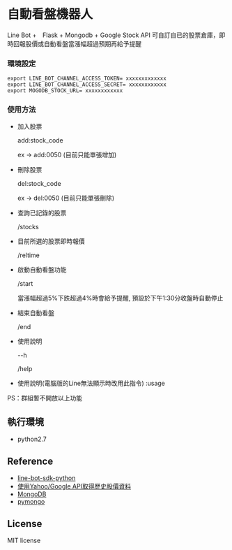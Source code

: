 自動看盤機器人
==========================

Line Bot +　Flask + Mongodb + Google Stock API
可自訂自已的股票倉庫，即時回報股價或自動看盤當漲幅超過預期再給予提醒


### 環境設定

    export LINE_BOT_CHANNEL_ACCESS_TOKEN= xxxxxxxxxxxxx
    export LINE_BOT_CHANNEL_ACCESS_SECRET= xxxxxxxxxxxx
    export MOGODB_STOCK_URL= xxxxxxxxxxxx

### 使用方法
* 加入股票

    add:stock_code

    ex -> add:0050 (目前只能單張增加)

* 刪除股票

    del:stock_code

    ex -> del:0050 (目前只能單張刪除)

* 查詢已記錄的股票

    /stocks

* 目前所選的股票即時報價

    /reltime

* 啟動自動看盤功能

  /start

  當漲幅超過5%下跌超過4%時會給予提醒, 預設於下午1:30分收盤時自動停止

* 結束自動看盤

  /end

* 使用說明

  --h

  /help

* 使用說明(電腦版的Line無法顯示時改用此指令)
  :usage

PS：群組暫不開放以上功能

執行環境
-----
* python2.7

Reference
---------------
* [line-bot-sdk-python](https://github.com/line/line-bot-sdk-python)
* [使用Yahoo/Google API取得歷史股價資料](http://lovecoding.logdown.com/posts/257928-use-yahoo-api-to-obtain-historical-stock-price-data)
* [MongoDB](https://mlab.com/)
* [pymongo](https://api.mongodb.com/python/current/)

License
----------------
MIT license
